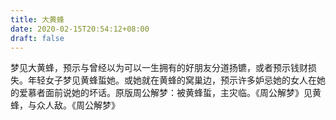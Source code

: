 ```yaml
---
title: 大黄蜂
date: 2020-02-15T20:54:12+08:00
draft: false
---
```


梦见大黄蜂，预示与曾经以为可以一生拥有的好朋友分道扬镳，或者预示钱财损失。年轻女子梦见黄蜂蜇她。或她就在黄蜂的窝巢边，预示许多妒忌她的女人在她的爱慕者面前说她的坏话。原版周公解梦：被黄蜂蜇，主灾临。《周公解梦》见黄蜂，与众人敌。《周公解梦》